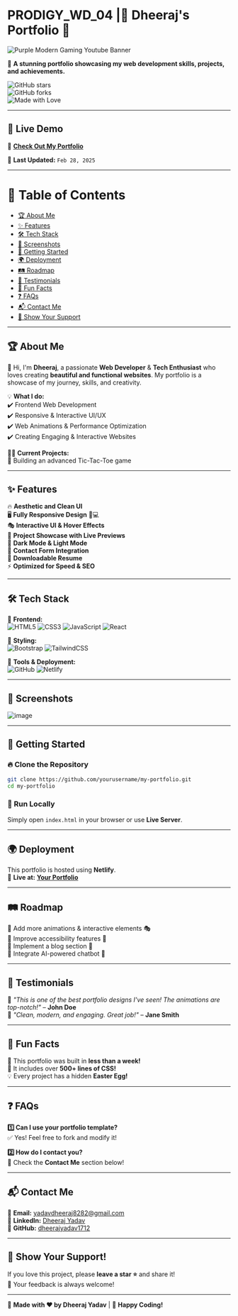 # PRODIGY_WD_04 |🌟 **Dheeraj's Portfolio** 🚀  
![Purple Modern Gaming Youtube Banner](https://github.com/user-attachments/assets/11497bd5-31e7-4eb8-9bfb-ed8eb01e42c0)

🎨 **A stunning portfolio showcasing my web development skills, projects, and achievements.**  

![GitHub stars](https://img.shields.io/github/stars/dheerajyadav1712/PRODIGY_WD_04)  
![GitHub forks](https://img.shields.io/github/forks/dheerajyadav1712/PRODIGY_WD_04)  
![Made with Love](https://img.shields.io/badge/Made%20with-%E2%9D%A4-red)  

---

## 🔗 **Live Demo**  
🚀 **[Check Out My Portfolio](https://dheerajpersonalportfolio.netlify.app)**  

📌 **Last Updated:** `Feb 28, 2025`  

---

# 📌 **Table of Contents**  
- [🏆 About Me](#🏆-about-me)  
- [✨ Features](#✨-features)  
- [🛠 Tech Stack](#🛠-tech-stack)  
- [📸 Screenshots](#📸-screenshots)  
- [🚀 Getting Started](#🚀-getting-started)  
- [🌍 Deployment](#🌍-deployment)  
- [🛤 Roadmap](#🛤-roadmap)  
- [📝 Testimonials](#📝-testimonials)  
- [📌 Fun Facts](#📌-fun-facts)  
- [❓ FAQs](#❓-faqs)  
- [📬 Contact Me](#📬-contact-me)  
- [🌟 Show Your Support](#🌟-show-your-support)  

---

## 🏆 **About Me**  
👋 Hi, I'm **Dheeraj**, a passionate **Web Developer** & **Tech Enthusiast** who loves creating **beautiful and functional websites**. My portfolio is a showcase of my journey, skills, and creativity.  

💡 **What I do:**  
✔️ Frontend Web Development  
✔️ Responsive & Interactive UI/UX  
✔️ Web Animations & Performance Optimization  
✔️ Creating Engaging & Interactive Websites  

🧑‍💻 **Current Projects:**  
🎯 Building an advanced Tic-Tac-Toe game  

---

## ✨ **Features**  
🔥 **Aesthetic and Clean UI**  
🖥️ **Fully Responsive Design** 📱💻  
🎭 **Interactive UI & Hover Effects**  
🚀 **Project Showcase with Live Previews**  
🌙 **Dark Mode & Light Mode**  
📩 **Contact Form Integration**  
💾 **Downloadable Resume**  
⚡ **Optimized for Speed & SEO**  

---

## 🛠 **Tech Stack**  
🔹 **Frontend:**  
![HTML5](https://img.shields.io/badge/HTML5-%23E34F26.svg?style=for-the-badge&logo=html5&logoColor=white)  ![CSS3](https://img.shields.io/badge/CSS3-%231572B6.svg?style=for-the-badge&logo=css3&logoColor=white)  ![JavaScript](https://img.shields.io/badge/JavaScript-%23F7DF1E.svg?style=for-the-badge&logo=javascript&logoColor=black)  ![React](https://img.shields.io/badge/React-%2361DAFB.svg?style=for-the-badge&logo=react&logoColor=black)  

🔹 **Styling:**  
![Bootstrap](https://img.shields.io/badge/Bootstrap-%23563D7C.svg?style=for-the-badge&logo=bootstrap&logoColor=white)  ![TailwindCSS](https://img.shields.io/badge/TailwindCSS-%2338B2AC.svg?style=for-the-badge&logo=tailwind-css&logoColor=white)  

🔹 **Tools & Deployment:**  
![GitHub](https://img.shields.io/badge/GitHub-%23181717.svg?style=for-the-badge&logo=github&logoColor=white)  ![Netlify](https://img.shields.io/badge/Netlify-%2300C7B7.svg?style=for-the-badge&logo=netlify&logoColor=white)  

---

## 📸 **Screenshots**  


![image](https://github.com/user-attachments/assets/fa1d816b-9d63-46ba-8641-0515f70b35ab)

---

## 🚀 **Getting Started**  
### 🔥 Clone the Repository  
```sh
git clone https://github.com/yourusername/my-portfolio.git
cd my-portfolio
```
### 🏃 Run Locally  
Simply open `index.html` in your browser or use **Live Server**.

---

## 🌍 **Deployment**  
This portfolio is hosted using **Netlify**.  
🚀 **Live at:** **[Your Portfolio](https://dheerajpersonalportfolio.netlify.app/)**  

---

## 🛤 **Roadmap**  
🔹 Add more animations & interactive elements 🎭  
🔹 Improve accessibility features 🦾  
🔹 Implement a blog section 📝  
🔹 Integrate AI-powered chatbot 🤖  

---

## 📝 **Testimonials**  
💬 *"This is one of the best portfolio designs I've seen! The animations are top-notch!"* – **John Doe**  
💬 *"Clean, modern, and engaging. Great job!"* – **Jane Smith**  

---

## 📌 **Fun Facts**  
🚀 This portfolio was built in **less than a week!**  
🎨 It includes over **500+ lines of CSS!**  
💡 Every project has a hidden **Easter Egg!**  

---

## ❓ **FAQs**  
**1️⃣ Can I use your portfolio template?**  
✅ Yes! Feel free to fork and modify it!  

**2️⃣ How do I contact you?**  
📩 Check the **Contact Me** section below!  

---

## 📬 **Contact Me**  
📧 **Email:** [yadavdheeraj8282@gmail.com](mailto:yadavdheeraj8282@gmail.com)  
🔗 **LinkedIn:** [Dheeraj Yadav](https://www.linkedin.com/in/dheeraj-yadav-740a891a9/)  
🐙 **GitHub:** [dheerajyadav1712](https://github.com/dheerajyadav1712/)

---

## 🌟 **Show Your Support!**  
If you love this project, please **leave a star ⭐** and share it!  
💬 Your feedback is always welcome!  

---

🎨 **Made with ❤️ by Dheeraj Yadav** | 🚀 **Happy Coding!**  

